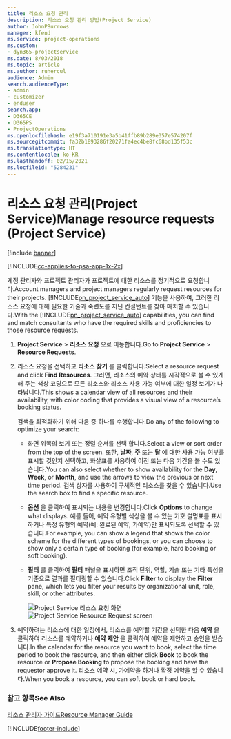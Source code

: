```yaml
---
title: 리소스 요청 관리
description: 리소스 요청 관리 방법(Project Service)
author: JohnPBurrows
manager: kfend
ms.service: project-operations
ms.custom:
- dyn365-projectservice
ms.date: 8/03/2018
ms.topic: article
ms.author: ruhercul
audience: Admin
search.audienceType:
- admin
- customizer
- enduser
search.app:
- D365CE
- D365PS
- ProjectOperations
ms.openlocfilehash: e19f3a710191e3a5b41ffb89b289e357e574207f
ms.sourcegitcommit: fa32b1893286f20271fa4ec4be8fc68bd135f53c
ms.translationtype: HT
ms.contentlocale: ko-KR
ms.lasthandoff: 02/15/2021
ms.locfileid: "5284231"
---
```

# <a name="manage-resource-requests-project-service"></a><span data-ttu-id="d7c2a-103">리소스 요청 관리(Project Service)</span><span class="sxs-lookup"><span data-stu-id="d7c2a-103">Manage resource requests (Project Service)</span></span>

[!include [banner](../includes/psa-now-project-operations.md)]

[!INCLUDE[cc-applies-to-psa-app-1x-2x](../includes/cc-applies-to-psa-app-1x-2x.md)]

<span data-ttu-id="d7c2a-104">계정 관리자와 프로젝트 관리자가 프로젝트에 대한 리소스를 정기적으로 요청합니다.</span><span class="sxs-lookup"><span data-stu-id="d7c2a-104">Account managers and project managers regularly request resources for their projects.</span></span> <span data-ttu-id="d7c2a-105">[!INCLUDE[pn_project_service_auto](../includes/pn-project-service-auto.md)] 기능을 사용하여, 그러한 리소스 요청에 대해 필요한 기술과 숙련도를 지닌 컨설턴트를 찾아 매치할 수 있습니다.</span><span class="sxs-lookup"><span data-stu-id="d7c2a-105">With the [!INCLUDE[pn_project_service_auto](../includes/pn-project-service-auto.md)] capabilities, you can find and match consultants who have the required skills and proficiencies to those resource requests.</span></span>  
  
1. <span data-ttu-id="d7c2a-106">**Project Service** > **리소스 요청** 으로 이동합니다.</span><span class="sxs-lookup"><span data-stu-id="d7c2a-106">Go to **Project Service** > **Resource Requests**.</span></span>  
  
2. <span data-ttu-id="d7c2a-107">리소스 요청을 선택하고 **리소스 찾기** 를 클릭합니다.</span><span class="sxs-lookup"><span data-stu-id="d7c2a-107">Select a resource request and click **Find Resources**.</span></span> <span data-ttu-id="d7c2a-108">그러면, 리소스의 예약 상태를 시각적으로 볼 수 있게 해 주는 색상 코딩으로 모든 리소스와 리소스 사용 가능 여부에 대한 일정 보기가 나타납니다.</span><span class="sxs-lookup"><span data-stu-id="d7c2a-108">This shows a calendar view of all resources and their availability, with color coding that provides a visual view of a resource’s booking status.</span></span>  
  
    <span data-ttu-id="d7c2a-109">검색을 최적화하기 위해 다음 중 하나를 수행합니다.</span><span class="sxs-lookup"><span data-stu-id="d7c2a-109">Do any of the following to optimize your search:</span></span>  
  
   -   <span data-ttu-id="d7c2a-110">화면 위쪽의 보기 또는 정렬 순서를 선택 합니다.</span><span class="sxs-lookup"><span data-stu-id="d7c2a-110">Select a view or sort order from the top of the screen.</span></span> <span data-ttu-id="d7c2a-111">또한, **날짜**, **주** 또는 **달** 에 대한 사용 가능 여부를 표시할 것인지 선택하고, 화살표를 사용하여 이전 또는 다음 기간을 볼 수도 있습니다.</span><span class="sxs-lookup"><span data-stu-id="d7c2a-111">You can also select whether to show availability for the **Day**, **Week**, or **Month**, and use the arrows to view the previous or next time period.</span></span> <span data-ttu-id="d7c2a-112">검색 상자를 사용하여 구체적인 리소스를 찾을 수 있습니다.</span><span class="sxs-lookup"><span data-stu-id="d7c2a-112">Use the search box to find a specific resource.</span></span>  
  
   -   <span data-ttu-id="d7c2a-113">**옵션** 을 클릭하여 표시되는 내용을 변경합니다.</span><span class="sxs-lookup"><span data-stu-id="d7c2a-113">Click **Options** to change what displays.</span></span> <span data-ttu-id="d7c2a-114">예를 들어, 예약 유형별 색상을 볼 수 있는 기호 설명표를 표시하거나 특정 유형의 예약(예: 완료된 예약, 가예약)만 표시되도록 선택할 수 있습니다.</span><span class="sxs-lookup"><span data-stu-id="d7c2a-114">For example, you can show a legend that shows the color scheme for the different types of bookings, or you can choose to show only a certain type of booking (for example, hard booking or soft booking).</span></span>  
  
   -   <span data-ttu-id="d7c2a-115">**필터** 를 클릭하여 **필터** 패널을 표시하면 조직 단위, 역할, 기술 또는 기타 특성을 기준으로 결과를 필터링할 수 있습니다.</span><span class="sxs-lookup"><span data-stu-id="d7c2a-115">Click **Filter** to display the **Filter** pane, which lets you filter your results by organizational unit, role, skill, or other attributes.</span></span>  
  
       <span data-ttu-id="d7c2a-116">![Project Service 리소스 요청 화면](../psa/media/project-service-resource-request-screen.png "Project Service 리소스 요청 화면")</span><span class="sxs-lookup"><span data-stu-id="d7c2a-116">![Project Service Resource Request screen](../psa/media/project-service-resource-request-screen.png "Project Service Resource Request screen")</span></span>  
  
3. <span data-ttu-id="d7c2a-117">예약하려는 리소스에 대한 일정에서, 리소스를 예약할 기간을 선택한 다음 **예약** 을 클릭하여 리소스를 예약하거나 **예약 제안** 을 클릭하여 예약을 제안하고 승인을 받습니다.</span><span class="sxs-lookup"><span data-stu-id="d7c2a-117">In the calendar for the resource you want to book, select the time period to book the resource, and then either click **Book** to book the resource or **Propose Booking** to propose the booking and have the requestor approve it.</span></span> <span data-ttu-id="d7c2a-118">리소스 예약 시, 가예약을 하거나 확정 예약을 할 수 있습니다.</span><span class="sxs-lookup"><span data-stu-id="d7c2a-118">When you book a resource, you can soft book or hard book.</span></span>  
  
### <a name="see-also"></a><span data-ttu-id="d7c2a-119">참고 항목</span><span class="sxs-lookup"><span data-stu-id="d7c2a-119">See Also</span></span>  
 [<span data-ttu-id="d7c2a-120">리소스 관리자 가이드</span><span class="sxs-lookup"><span data-stu-id="d7c2a-120">Resource Manager Guide</span></span>](../psa/resource-manager-guide.md)


[!INCLUDE[footer-include](../includes/footer-banner.md)]